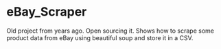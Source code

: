 # eBay_Scraper

Old project from years ago. Open sourcing it. Shows how to scrape some product data from eBay using beautiful soup and store it in a CSV.
